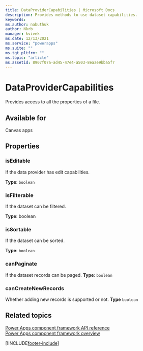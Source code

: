 ```yaml
---
title: DataProviderCapabilities | Microsoft Docs
description: Provides methods to use dataset capabilities.
keywords:
ms.author: nabuthuk
author: Nkrb
manager: kvivek
ms.date: 12/13/2021
ms.service: "powerapps"
ms.suite: ""
ms.tgt_pltfrm: ""
ms.topic: "article"
ms.assetid: 8907f07a-ad45-47e4-a503-8eaae9bba5f7
---
```


# DataProviderCapabilities

Provides access to all the properties of a file.

## Available for

Canvas apps

## Properties

### isEditable

If the data provider has edit capabilities.

**Type**: `boolean`

### isFilterable

If the dataset can be filtered.

**Type**: boolean

### isSortable

If the dataset can be sorted.

**Type**: `boolean`

### canPaginate

If the dataset records can be paged.
**Type**: `boolean`

### canCreateNewRecords

Whether adding new records is supported or not.
**Type** `boolean`

## Related topics

[Power Apps component framework API reference](../reference/index.md)<br/>
[Power Apps component framework overview](../overview.md)

[!INCLUDE[footer-include](../../../includes/footer-banner.md)]
